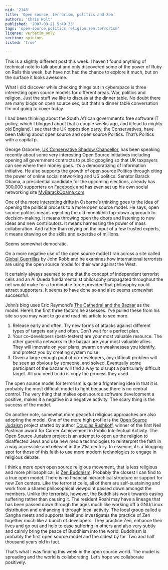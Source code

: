 ```yaml
---
nid: '2148'
title: 'Open source, terrorism, politics and Zen'
authors: 'Chris Holt'
published: '2007-03-21 5:49:33'
tags: 'open-source,politics,religion,zen,terrorism'
license: verbatim_only
section: opinions
listed: 'true'

---
```

This is a slightly different post this week. I haven’t found anything of technical note to talk about and only discovered some of the power of Ruby on Rails this week, but have not had the chance to explore it much, but on the surface it looks awesome.

What I did discover while checking things out in cyberspace is three interesting open source models for different areas. War, politics and religion. Just the stuff we like to discuss at the dinner table. No doubt there are many blogs on open source sex, but that’s a dinner table conversation I’m not going to cover today.


<!--break-->


I had been thinking about the South African government’s free software IT policy, which I blogged about that a couple weeks ago, and it lead to mighty old England. I see that the UK opposition party, the Conservatives, have been talking about open source and open source Politics. That’s Politics with a capital p.

George Osborne, [UK Conservative Shadow Chancellor](http://en.wikipedia.org/wiki/George_Osborne), has been speaking recently about some very interesting Open Source initiatives including opening all government contracts to public googling so that UK taxpayers can see where their money goes. It’s a democratizing of information initiative. He also supports the growth of open source Politics through citing the power of online social networking and US politics. Senator Barack Obama, a presidential candidate for the upcoming elections, already has 300,000 supporters on [Facebook](http://www.facebook.com/) and has even set up his own social networking site [MyBarackObama.com](http://www.barackobama.com).

One of the more interesting drifts in Osborne’s thinking goes to the idea of opening the political process to a more open source model. He says, open source politics means rejecting the old monolithic top-down approach to decision-making. It means throwing open the doors and listening to new ideas and new contributors. It means harnessing the power of mass collaboration. And rather than relying on the input of a few trusted experts, it means drawing on the skills and expertise of millions.

Seems somewhat democratic.

On a more negative use of the open source model I ran across a site called [Global Guerrillas](http://globalguerrillas.typepad.com/globalguerrillas/2004/09/bazaar_dynamics.html) by John Robb and he examines how international terrorists are using the open source model for their war against the West.

It certainly always seemed to me that the concept of independent terrorist cells and an Al Queda fundamentalist philosophy propagated throughout the net would make for a formidable force provided that philosophy could attract supporters. It seems to have done so and also seems somewhat successful.

John’s blog uses Eric Raymond’s [The Cathedral and the Bazaar](http://www.catb.org/~esr/writings/cathedral-bazaar/hacker-history/ar01s02.html) as the model. Here’s the first three factors he assesses. I’ve pulled these from his site so you may want to go and read his article to see more.


1. Release early and often. Try new forms of attacks against different types of targets early and often. Don’t wait for a perfect plan.
1. Your co-developers (beta-testers) are your most valuable resource. The other guerrilla networks in the bazaar are your most valuable allies. They will innovate on your plans, swarm on weaknesses you identify, and protect you by creating system noise.
1. Given a large enough pool of co-developers, any difficult problem will be seen as obvious by someone, and solved. Eventually some participant of the bazaar will find a way to disrupt a particularly difficult target. All you need to do is copy the process they used.

The open source model for terrorism is quite a frightening idea in that it is probably the most difficult model to fight because there is no central control. The very thing that makes open source software development a positive, makes it a negative in a negative activity. The scary thing is the success of the model.

On another note, somewhat more peaceful religious approaches are also adopting the model. One of the more high profile is the [Open Source Judaism](http://www.opensourcejudaism.com/) project started by author [Douglas Rushkoff](http://www.rushkoff.com/bio.html), winner of the first Neil Postman award for Career Achievement in Public Intellectual Activity. The Open Source Judaism project is an attempt to open up the religion to disaffected Jews and use new media technologies to reinterpret the faith in a way accessible and relevant in the 21st century. In essence, it’s a blogging spot for those of this faith to use more modern technologies to engage in religious debate.

I think a more open open source religious movement, that is less religious and more philosophical, is [Zen Buddhism](http://en.wikipedia.org/wiki/Zen). Probably the closest I can find to a true open model. There is no financial hierarchical structure or support for new Zen centers. Like the terrorist cells, all of them are self-sustaining and work from a shared philosophical viewpoint passed down amongst the members. Unlike the terrorists, however, the Buddhists work towards easing suffering rather than causing it. The resident Roshi may have a lineage that has been passed down through the ages much like working off a GNU/Linux distribution and enhancing it through local activity. The local group called a Sangha meets and supports itself and investigates the practice of Zen together much like a bunch of developers. They practice Zen, enhance their lives and go out and help to ease suffering in others and also very subtly and calmly bring the peace of Buddhism into the world. Buddhism is probably the first open source model and the oldest by far. Two and half thousand years old in fact.

That’s what I was finding this week in the open source world. The model is spreading and the world is collaborating. Let’s hope we collaborate positively.

